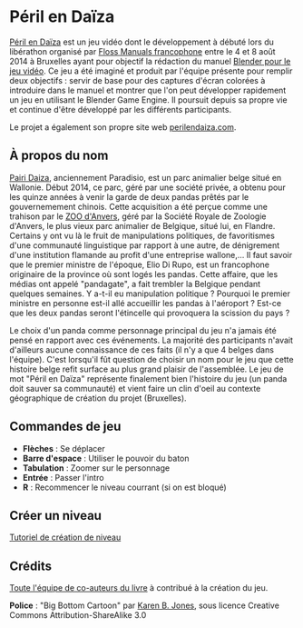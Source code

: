 Péril en Daïza
==============

[Péril en Daïza](http://perilendaiza.com/) est un jeu vidéo dont le développement à débuté lors du libérathon organisé par [Floss Manuals francophone](http://fr.flossmanuals.net/) entre le 4 et 8 août 2014 à Bruxelles ayant pour objectif la rédaction du manuel [Blender pour le jeu vidéo](http://fr.flossmanuals.net/blender-pour-le-jeu-video/).
Ce jeu a été imaginé et produit par l'équipe présente pour remplir deux objectifs : servir de base pour des captures d'écran colorées à introduire dans le manuel et montrer que l'on peut développer rapidement un jeu en utilisant le Blender Game Engine. 
Il poursuit depuis sa propre vie et continue d'être développé par les différents participants. 

Le projet a également son propre site web [perilendaiza.com](http://perilendaiza.com/).

À propos du nom
---------------
[Pairi Daiza](https://fr.wikipedia.org/wiki/Pairi_Daiza), anciennement Paradisio, est un parc animalier belge situé en Wallonie. 
Début 2014, ce parc, géré par une société privée, a obtenu pour les quinze années à venir la garde de deux pandas prêtés par le gouvernemement chinois. 
Cette acquisition a été perçue comme une trahison par le [ZOO d'Anvers](https://fr.wikipedia.org/wiki/Zoo_d%27Anvers), géré par la Société Royale de Zoologie d'Anvers, le plus vieux parc animalier de Belgique, situé lui, en Flandre. 
Certains y ont vu là le fruit de manipulations politiques, de favoritismes d'une communauté linguistique par rapport à une autre, de dénigrement d'une institution flamande au profit d'une entreprise wallone,… 
Il faut savoir que le premier ministre de l'époque, Elio Di Rupo, est un francophone originaire de la province où sont logés les pandas. 
Cette affaire, que les médias ont appelé "pandagate", a fait trembler la Belgique pendant quelques semaines. 
Y a-t-il eu manipulation politique ? 
Pourquoi le premier ministre en personne est-il allé accueillir les pandas à l'aéroport ? 
Est-ce que les deux pandas seront l'étincelle qui provoquera la scission du pays ?

Le choix d'un panda comme personnage principal du jeu n'a jamais été pensé en rapport avec ces événements. 
La majorité des participants n'avait d'ailleurs aucune connaissance de ces faits (il n'y a que 4 belges dans l'équipe).
C'est lorsqu'il fût question de choisir un nom pour le jeu que cette histoire belge refit surface au plus grand plaisir de l'assemblée. 
Le jeu de mot "Péril en Daïza" représente finalement bien l'histoire du jeu (un panda doit sauver sa communauté) et vient faire un clin d'oeil au contexte géographique de création du projet (Bruxelles).


Commandes de jeu
----------------

  - **Flèches** : Se déplacer
  - **Barre d'espace** : Utiliser le pouvoir du baton
  - **Tabulation** : Zoomer sur le personnage
  - **Entrée** : Passer l'intro
  - **R** : Recommencer le niveau courrant (si on est bloqué)

Créer un niveau
-----------------------

[Tutoriel de création de niveau](https://github.com/flossmanualsfr/peril-en-daiza/wiki/Cr%C3%A9ation-d%27un-niveau)

Crédits
-------

[Toute l'équipe de co-auteurs du livre](http://fr.flossmanuals.net/blender-pour-le-jeu-video/ch042_a-propos) à contribué à la création du jeu.


**Police** : "Big Bottom Cartoon" par [Karen B. Jones](http://karenbjones.com/), sous licence Creative Commons Attribution-ShareAlike 3.0
